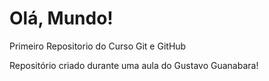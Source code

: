 # Olá, Mundo!
 Primeiro Repositorio do Curso Git e GitHub

 Repositório criado durante uma aula do Gustavo Guanabara!
